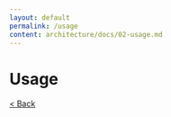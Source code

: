 ```yaml
---
layout: default
permalink: /usage
content: architecture/docs/02-usage.md
---
```


# Usage

[< Back](/)
